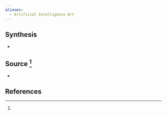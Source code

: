 ```yaml
---
aliases:
  - Artificial Intelligence Art
---
```

## Synthesis
- 
## Source [^1]
- 
## References

[^1]: